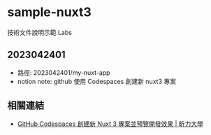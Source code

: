 # sample-nuxt3

技術文件說明示範 Labs

## 2023042401

- 路徑: 2023042401/my-nuxt-app
- notion note: github 使用 Codespaces 創建新 nuxt3 專案

## 相關連結

- [GitHub Codespaces 創建新 Nuxt 3 專案並預覽開發效果 | 昕力大學](https://www.tpisoftware.com/tpu/articleDetails/2940)
